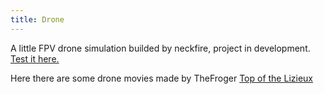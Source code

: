 ```yaml
---
title: Drone
---
```

A little FPV drone simulation builded by neckfire, project in development.
[Test it here.](https://nfteam.netlify.app/drone/)

Here there are some drone movies made by TheFroger
[Top of the Lizieux](https://nfteam.netlify.app/posts/mt.mp4)
